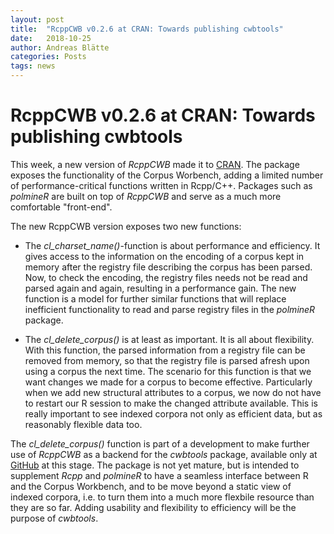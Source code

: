 ```yaml
---
layout: post
title:  "RcppCWB v0.2.6 at CRAN: Towards publishing cwbtools"
date:   2018-10-25
author: Andreas Blätte
categories: Posts
tags: news
---
```


<script>
  function resizeIframe(obj) {
    obj.style.height = obj.contentWindow.document.body.scrollHeight + 'px';
  }
</script>


# RcppCWB v0.2.6 at CRAN: Towards publishing cwbtools

This week, a new version of *RcppCWB* made it to [CRAN](https://CRAN.R-project.org/package=RcppCWB). The package exposes the functionality of the Corpus Worbench, adding a limited number of performance-critical functions written in Rcpp/C++. Packages such as *polmineR* are built on top of *RcppCWB* and serve as a much more comfortable "front-end".

The new RcppCWB version exposes two new functions:

* The *cl_charset_name()*-function is about performance and efficiency. It gives access to the information on the encoding of a corpus kept in memory after the registry file describing the corpus has been parsed. Now, to check the encoding, the registry files needs not be read and parsed again and again, resulting in a performance gain. The new function is a model for further similar functions that will replace inefficient functionality to read and parse registry files in the *polmineR* package.

* The *cl_delete_corpus()* is at least as important. It is all about flexibility. With this function, the parsed information from a registry file can be removed from memory, so that the registry file is parsed afresh upon using a corpus the next time. The scenario for this function is that we want changes we made for a corpus to become effective. Particularly when we add new structural attributes to a corpus, we now do not have to restart our R session to make the changed attribute available. This is really important to see indexed corpora not only as efficient data, but as reasonably flexible data too.

The *cl_delete_corpus()* function is part of a development to make further use of *RcppCWB* as a backend for the *cwbtools* package, available only at [GitHub](https://www.github.com/PolMine/cwbtools) at this stage. The package is not yet mature, but is intended to supplement *Rcpp* and *polmineR* to have a seamless interface between R and the Corpus Workbench, and to be move beyond a static view of indexed corpora, i.e. to turn them into a much more flexbile resource than they are so far. Adding usability and flexibility to efficiency will be the purpose of *cwbtools*.
